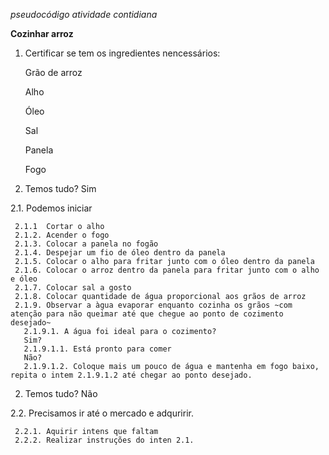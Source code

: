*pseudocódigo atividade contidiana*

**Cozinhar arroz**

1. Certificar se tem os ingredientes nencessários:
  
     Grão de arroz

     Alho

     Óleo

     Sal

     Panela

     Fogo
 2. Temos tudo?
Sim

 2.1. Podemos iniciar

     2.1.1  Cortar o alho
     2.1.2. Acender o fogo
     2.1.3. Colocar a panela no fogão
     2.1.4. Despejar um fio de óleo dentro da panela
     2.1.5. Colocar o alho para fritar junto com o óleo dentro da panela
     2.1.6. Colocar o arroz dentro da panela para fritar junto com o alho e óleo
     2.1.7. Colocar sal a gosto
     2.1.8. Colocar quantidade de água proporcional aos grãos de arroz
     2.1.9. Observar a àgua evaporar enquanto cozinha os grãos ~com atenção para não queimar até que chegue ao ponto de cozimento desejado~
       2.1.9.1. A água foi ideal para o cozimento?
       Sim? 
       2.1.9.1.1. Está pronto para comer
       Não?
       2.1.9.1.2. Coloque mais um pouco de água e mantenha em fogo baixo, repita o intem 2.1.9.1.2 até chegar ao ponto desejado.
2. Temos tudo? Não

 2.2. Precisamos ir até o mercado e adquririr. 

     2.2.1. Aquirir intens que faltam
     2.2.2. Realizar instruções do inten 2.1. 


